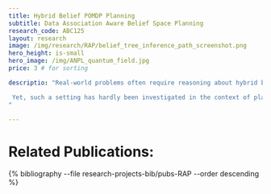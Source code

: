 ```yaml
---
title: Hybrid Belief POMDP Planning
subtitle: Data Association Aware Belief Space Planning
research_code: ABC125
layout: research
image: /img/research/RAP/belief_tree_inference_path_screenshot.png
hero_height: is-small
hero_image: /img/ANPL_quantum_field.jpg 
price: 3 # for sorting 

descriptio: "Real-world problems often require reasoning about hybrid beliefs, over both discrete and continuous random variables. As an example, one might consider matching images from two different but similar in appearance places (possibly observed by different robots), or attempting to recognize an object that is similar in appearance, from the current viewpoint, to another object. Both cases are examples of ambiguous situations, where naive and straightforward approaches are likely to yield incorrect results, i.e. mistakenly considering the two places to be the same place, and incorrectly associating the observed object. These and numerous other applications necessitate reasoning about hybird beliefs, where the discrete variables correspond to hypotheses (e.g. data association and/or classification hypotheses).

 Yet, such a setting has hardly been investigated in the context of planning. Moreover, existing online Partially Observable Markov Decision Processes (POMDPs) solvers do not support hybrid beliefs directly. In particular, these solvers do not address the added computational burden due to an increasing number of hypotheses with the planning horizon, which can grow exponentially. In this research project we develop online hybrid belief POMDP planning approaches that address these challenges.
"

---
```

<!-- add  youtube and bibliography Here-->

# Related Publications: 
{% bibliography --file research-projects-bib/pubs-RAP --order descending %}

